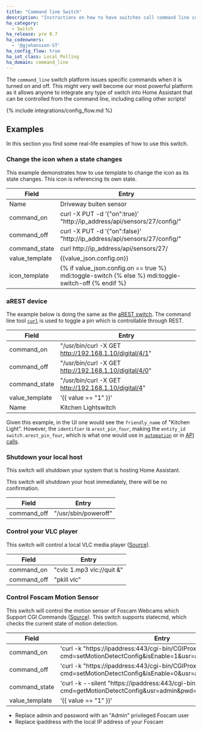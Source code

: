 ```yaml
---
title: "Command line Switch"
description: "Instructions on how to have switches call command line commands."
ha_category:
  - Switch
ha_release: pre 0.7
ha_codeowners:
  - '@gjohansson-ST'
ha_config_flow: true
ha_iot_class: Local Polling
ha_domain: command_line
---
```


The `command_line` switch platform issues specific commands when it is turned on
and off. This might very well become our most powerful platform as it allows
anyone to integrate any type of switch into Home Assistant that can be
controlled from the command line, including calling other scripts!

{% include integrations/config_flow.md %}

## Examples

In this section you find some real-life examples of how to use this switch.

### Change the icon when a state changes

This example demonstrates how to use template to change the icon as its state changes. This icon is referencing its own state.

| Field | Entry |
| --- | --- |
| Name | Driveway buiten sensor |
| command_on | curl -X PUT -d '{"on":true}' "http://ip_address/api/sensors/27/config/" |
| command_off | curl -X PUT -d '{"on":false}' "http://ip_address/api/sensors/27/config/" |
| command_state | curl http://ip_address/api/sensors/27/ |
| value_template | {{value_json.config.on}} |
| icon_template | {% if value_json.config.on == true %} mdi:toggle-switch {% else %} mdi:toggle-switch-off {% endif %} |


### aREST device

The example below is doing the same as the
[aREST switch](/integrations/arest#switch).
The command line tool [`curl`](https://curl.haxx.se/) is used to toggle a pin
which is controllable through REST.

| Field | Entry |
| --- | --- |
| command_on | "/usr/bin/curl -X GET http://192.168.1.10/digital/4/1" |
| command_off | "/usr/bin/curl -X GET http://192.168.1.10/digital/4/0" |
| command_state | "/usr/bin/curl -X GET http://192.168.1.10/digital/4" |
| value_template | '{{ value == "1" }}' |
| Name | Kitchen Lightswitch |


Given this example, in the UI one would see the `friendly_name` of
"Kitchen Light". However, the `identifier` is `arest_pin_four`, making the
`entity_id` `switch.arest_pin_four`, which is what one would use in
[`automation`](/integrations/automation/) or in [API calls](/developers/).

### Shutdown your local host

This switch will shutdown your system that is hosting Home Assistant.

<div class='note warning'>
This switch will shutdown your host immediately, there will be no confirmation.
</div>

| Field | Entry |
| --- | --- |
| command_off | "/usr/sbin/poweroff" |

### Control your VLC player

This switch will control a local VLC media player
([Source](https://community.home-assistant.io/t/vlc-player/106)).

| Field | Entry |
| --- | --- |
| command_on | "cvlc 1.mp3 vlc://quit &" |
| command_off | "pkill vlc" |

### Control Foscam Motion Sensor

This switch will control the motion sensor of Foscam Webcams which Support CGI
Commands ([Source](https://www.iltucci.com/blog/wp-content/uploads/2018/12/Foscam-IPCamera-CGI-User-Guide-V1.0.4.pdf)).
This switch supports statecmd,
which checks the current state of motion detection.

| Field | Entry |
| --- | --- |
| command_on | 'curl -k "https://ipaddress:443/cgi-bin/CGIProxy.fcgi?cmd=setMotionDetectConfig&isEnable=1&usr=admin&pwd=password"' |
| command_off | 'curl -k "https://ipaddress:443/cgi-bin/CGIProxy.fcgi?cmd=setMotionDetectConfig&isEnable=0&usr=admin&pwd=password"' |
| command_state | 'curl -k --silent "https://ipaddress:443/cgi-bin/CGIProxy.fcgi?cmd=getMotionDetectConfig&usr=admin&pwd=password" | grep -oP "(?<=isEnable>).*?(?=</isEnable>)"' |
| value_template | '{{ value == "1" }}' |

- Replace admin and password with an "Admin" privileged Foscam user
- Replace ipaddress with the local IP address of your Foscam
